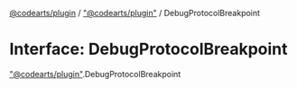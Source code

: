 [@codearts/plugin](../README.md) / ["@codearts/plugin"](../modules/_codearts_plugin_.md) / DebugProtocolBreakpoint

# Interface: DebugProtocolBreakpoint

["@codearts/plugin"](../modules/_codearts_plugin_.md).DebugProtocolBreakpoint
